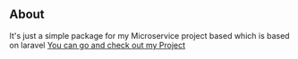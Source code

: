 ## About

It's just a simple package for my Microservice project based which is based on laravel
[You can go and check out my Project](https://github.com/frankmaruf/Admin-Microservices "Admin-Microservices")